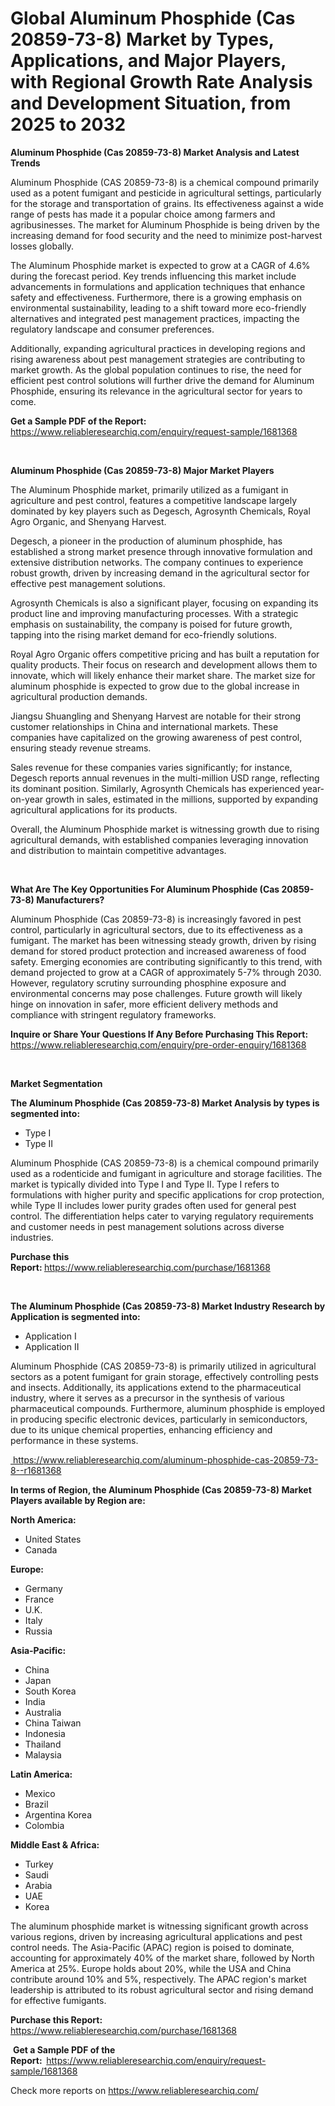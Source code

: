 <p><h1>Global Aluminum Phosphide (Cas 20859-73-8) Market by Types, Applications, and Major Players, with Regional Growth Rate Analysis and Development Situation, from 2025 to 2032</h1></p><p><strong>Aluminum Phosphide (Cas 20859-73-8) Market Analysis and Latest Trends</strong></p>
<p><p>Aluminum Phosphide (CAS 20859-73-8) is a chemical compound primarily used as a potent fumigant and pesticide in agricultural settings, particularly for the storage and transportation of grains. Its effectiveness against a wide range of pests has made it a popular choice among farmers and agribusinesses. The market for Aluminum Phosphide is being driven by the increasing demand for food security and the need to minimize post-harvest losses globally.</p><p>The Aluminum Phosphide market is expected to grow at a CAGR of 4.6% during the forecast period. Key trends influencing this market include advancements in formulations and application techniques that enhance safety and effectiveness. Furthermore, there is a growing emphasis on environmental sustainability, leading to a shift toward more eco-friendly alternatives and integrated pest management practices, impacting the regulatory landscape and consumer preferences. </p><p>Additionally, expanding agricultural practices in developing regions and rising awareness about pest management strategies are contributing to market growth. As the global population continues to rise, the need for efficient pest control solutions will further drive the demand for Aluminum Phosphide, ensuring its relevance in the agricultural sector for years to come.</p></p>
<p><strong>Get a Sample PDF of the Report:&nbsp;</strong> <a href="https://www.reliableresearchiq.com/enquiry/request-sample/1681368?utm_campaign=2282&utm_medium=2&utm_source=Github&utm_content=ia&utm_term=24032025&utm_id=aluminum-phosphide-cas-20859-73-8">https://www.reliableresearchiq.com/enquiry/request-sample/1681368</a></p>
<p>&nbsp;</p>
<p><strong>Aluminum Phosphide (Cas 20859-73-8) Major Market Players</strong></p>
<p><p>The Aluminum Phosphide market, primarily utilized as a fumigant in agriculture and pest control, features a competitive landscape largely dominated by key players such as Degesch, Agrosynth Chemicals, Royal Agro Organic, and Shenyang Harvest. </p><p>Degesch, a pioneer in the production of aluminum phosphide, has established a strong market presence through innovative formulation and extensive distribution networks. The company continues to experience robust growth, driven by increasing demand in the agricultural sector for effective pest management solutions.</p><p>Agrosynth Chemicals is also a significant player, focusing on expanding its product line and improving manufacturing processes. With a strategic emphasis on sustainability, the company is poised for future growth, tapping into the rising market demand for eco-friendly solutions.</p><p>Royal Agro Organic offers competitive pricing and has built a reputation for quality products. Their focus on research and development allows them to innovate, which will likely enhance their market share. The market size for aluminum phosphide is expected to grow due to the global increase in agricultural production demands.</p><p>Jiangsu Shuangling and Shenyang Harvest are notable for their strong customer relationships in China and international markets. These companies have capitalized on the growing awareness of pest control, ensuring steady revenue streams.</p><p>Sales revenue for these companies varies significantly; for instance, Degesch reports annual revenues in the multi-million USD range, reflecting its dominant position. Similarly, Agrosynth Chemicals has experienced year-on-year growth in sales, estimated in the millions, supported by expanding agricultural applications for its products.</p><p>Overall, the Aluminum Phosphide market is witnessing growth due to rising agricultural demands, with established companies leveraging innovation and distribution to maintain competitive advantages.</p></p>
<p>&nbsp;</p>
<p><strong>What Are The Key Opportunities For Aluminum Phosphide (Cas 20859-73-8) Manufacturers?</strong></p>
<p><p>Aluminum Phosphide (Cas 20859-73-8) is increasingly favored in pest control, particularly in agricultural sectors, due to its effectiveness as a fumigant. The market has been witnessing steady growth, driven by rising demand for stored product protection and increased awareness of food safety. Emerging economies are contributing significantly to this trend, with demand projected to grow at a CAGR of approximately 5-7% through 2030. However, regulatory scrutiny surrounding phosphine exposure and environmental concerns may pose challenges. Future growth will likely hinge on innovation in safer, more efficient delivery methods and compliance with stringent regulatory frameworks.</p></p>
<p><strong>Inquire or Share Your Questions If Any Before Purchasing This Report:</strong> <a href="https://www.reliableresearchiq.com/enquiry/pre-order-enquiry/1681368?utm_campaign=2282&utm_medium=2&utm_source=Github&utm_content=ia&utm_term=24032025&utm_id=aluminum-phosphide-cas-20859-73-8">https://www.reliableresearchiq.com/enquiry/pre-order-enquiry/1681368</a></p>
<p>&nbsp;</p>
<p><strong>Market Segmentation</strong></p>
<p><strong>The Aluminum Phosphide (Cas 20859-73-8) Market Analysis by types is segmented into:</strong></p>
<p><ul><li>Type I</li><li>Type II</li></ul></p>
<p><p>Aluminum Phosphide (CAS 20859-73-8) is a chemical compound primarily used as a rodenticide and fumigant in agriculture and storage facilities. The market is typically divided into Type I and Type II. Type I refers to formulations with higher purity and specific applications for crop protection, while Type II includes lower purity grades often used for general pest control. The differentiation helps cater to varying regulatory requirements and customer needs in pest management solutions across diverse industries.</p></p>
<p><strong>Purchase this Report:&nbsp;</strong><a href="https://www.reliableresearchiq.com/purchase/1681368?utm_campaign=2282&utm_medium=2&utm_source=Github&utm_content=ia&utm_term=24032025&utm_id=aluminum-phosphide-cas-20859-73-8">https://www.reliableresearchiq.com/purchase/1681368</a></p>
<p>&nbsp;</p>
<p><strong>The Aluminum Phosphide (Cas 20859-73-8) Market Industry Research by Application is segmented into:</strong></p>
<p><ul><li>Application I</li><li>Application II</li></ul></p>
<p><p>Aluminum Phosphide (CAS 20859-73-8) is primarily utilized in agricultural sectors as a potent fumigant for grain storage, effectively controlling pests and insects. Additionally, its applications extend to the pharmaceutical industry, where it serves as a precursor in the synthesis of various pharmaceutical compounds. Furthermore, aluminum phosphide is employed in producing specific electronic devices, particularly in semiconductors, due to its unique chemical properties, enhancing efficiency and performance in these systems.</p></p>
<p><a href="https://www.reliableresearchiq.com/aluminum-phosphide-cas-20859-73-8--r1681368?utm_campaign=2282&utm_medium=2&utm_source=Github&utm_content=ia&utm_term=24032025&utm_id=aluminum-phosphide-cas-20859-73-8">&nbsp;https://www.reliableresearchiq.com/aluminum-phosphide-cas-20859-73-8--r1681368</a></p>
<p><strong>In terms of Region, the Aluminum Phosphide (Cas 20859-73-8) Market Players available by Region are:</strong></p>
<p>
    <p> <strong> North America: </strong>
        <ul>
            <li>United States</li>
            <li>Canada</li>
        </ul>
        </p> 
    <p> <strong> Europe: </strong>
        <ul>
            <li>Germany</li>
            <li>France</li>
            <li>U.K.</li>
            <li>Italy</li>
            <li>Russia</li>
        </ul>
        </p> 
    <p> <strong> Asia-Pacific: </strong>
        <ul>
            <li>China</li>
            <li>Japan</li>
            <li>South Korea</li>
            <li>India</li>
            <li>Australia</li>
            <li>China Taiwan</li>
            <li>Indonesia</li>
            <li>Thailand</li>
            <li>Malaysia</li>
        </ul>
        </p> 
    <p> <strong> Latin America: </strong>
        <ul>
            <li>Mexico</li>
            <li>Brazil</li>
            <li>Argentina Korea</li>
            <li>Colombia</li>
        </ul>
        </p> 
    <p> <strong> Middle East & Africa: </strong>
        <ul>
            <li>Turkey</li>
            <li>Saudi</li>
            <li>Arabia</li>
            <li>UAE</li>
            <li>Korea</li>
        </ul>
    </p>
    </p>
<p><p>The aluminum phosphide market is witnessing significant growth across various regions, driven by increasing agricultural applications and pest control needs. The Asia-Pacific (APAC) region is poised to dominate, accounting for approximately 40% of the market share, followed by North America at 25%. Europe holds about 20%, while the USA and China contribute around 10% and 5%, respectively. The APAC region's market leadership is attributed to its robust agricultural sector and rising demand for effective fumigants.</p></p>
<p><strong>Purchase this Report: </strong><a href="https://www.reliableresearchiq.com/purchase/1681368?utm_campaign=2282&utm_medium=2&utm_source=Github&utm_content=ia&utm_term=24032025&utm_id=aluminum-phosphide-cas-20859-73-8">https://www.reliableresearchiq.com/purchase/1681368</a></p>
<p>&nbsp;<strong>Get a Sample PDF of the Report:&nbsp;&nbsp;</strong><a href="https://www.reliableresearchiq.com/enquiry/request-sample/1681368?utm_campaign=2282&utm_medium=2&utm_source=Github&utm_content=ia&utm_term=24032025&utm_id=aluminum-phosphide-cas-20859-73-8">https://www.reliableresearchiq.com/enquiry/request-sample/1681368</a></p>
<p><strong></strong></p>
<p>Check more reports on <a href="https://www.reliableresearchiq.com/?utm_campaign=2282&utm_medium=2&utm_source=Github&utm_content=ia&utm_term=24032025&utm_id=aluminum-phosphide-cas-20859-73-8">https://www.reliableresearchiq.com/</a></p>
